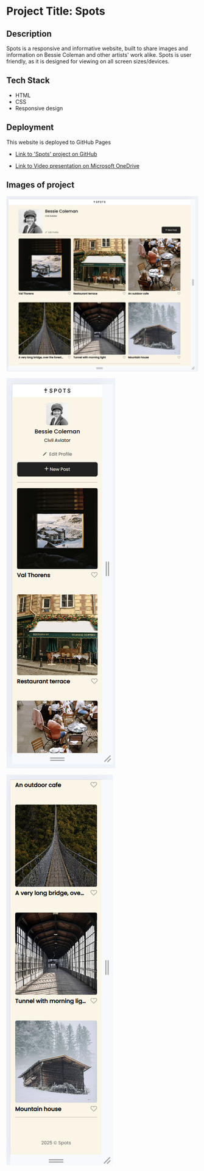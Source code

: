 # Project Title: Spots

## Description

Spots is a responsive and informative website, built to share images and information on Bessie Coleman and other artists' work
alike.
Spots is user friendly, as it is designed for viewing on all screen sizes/devices.

## Tech Stack

- HTML
- CSS
- Responsive design

## Deployment

This website is deployed to GitHub Pages

- [Link to 'Spots' project on GitHub](https://banxy26.github.io/se_project_spots/)

- [Link to Video presentation on Microsoft OneDrive](https://1drv.ms/v/c/b42ec56b63590712/ES2E0KeHEeBFjzuccF62eyQBVN7pmkxobJPnovUlMEdVkg?e=uK2WLR)

## Images of project

![Screenshot of 1440px viewport](./images/Spots-Screenshot-1440px%20view.jpg)

![Screenshot of 320px viewport-top](./images/Spots-Screenshot-320px-top%20view.jpg)

![Screenshot of 320px viewport-bottom](./images/Spots-Screenshot-320px%20bottom%20view.jpg)
